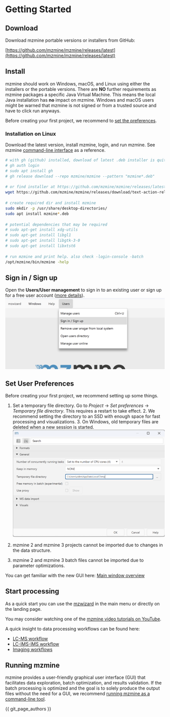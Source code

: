 # Getting Started

## Download

Download mzmine portable versions or installers from GitHub:

[https://github.com/mzmine/mzmine/releases/latest](https://github.com/mzmine/mzmine/releases/latest)

## Install

mzmine should work on Windows, macOS, and Linux using either the installers or the portable versions. There are **NO** further requirements as mzmine packages a specific Java Virtual Machine. This means the local Java installation has **no** impact on mzmine. Windows and macOS users might be warned that mzmine is not signed or from a trusted source and have to click run anyways. 

Before creating your first project, we recommend to [set the preferences](#set-user-preferences).

### Installation on Linux

Download the latest version, install mzmine, login, and run mzmine. See mzmine [command-line interface](commandline_tool.md) as a reference.  
```bash
# with gh (github) installed, download of latest .deb installer is quite easy
# gh auth login
# sudo apt install gh
# gh release download --repo mzmine/mzmine --pattern "mzmine*.deb"

# or find installer at https://github.com/mzmine/mzmine/releases/latest 
wget https://github.com/mzmine/mzmine/releases/download/text-action-release/mzmine_4.3.1_amd64.deb

# create required dir and install mzmine
sudo mkdir -p /usr/share/desktop-directories/
sudo apt install mzmine*.deb

# potential dependencies that may be required 
# sudo apt-get install xdg-utils
# sudo apt-get install libgl1
# sudo apt-get install libgtk-3-0
# sudo apt-get install libxtst6

# run mzmine and print help. also check -login-console -batch
/opt/mzmine/bin/mzmine -help
```

## Sign in / Sign up 

Open the **Users/User management** to sign in to an existing user or sign up for a free user account ([more details](services/users.md)).
![Sign-in](getting_started_sign-in.png)

## Set User Preferences

Before creating your first project, we recommend setting up some things.

1. Set a temporary file directory. Go to _Project_ → _Set preferences_ → _Temporary file directory_.
   This requires a restart to take effect.
    2. We recommend setting the directory to an SSD with enough space for fast processing and
       visualizations.
    3. On Windows, old temporary files are deleted when a new session is started.
       ![settings](getting_started_set_parameters.png)

2. mzmine 2  and mzmine 3 projects cannot be imported due to changes in the data structure.
3. mzmine 2  and mzmine 3 batch files cannot be imported due to parameter optimizations.

You can get familiar with the new GUI here: [Main window overview](main-window-overview.md)

## Start processing 

As a quick start you can use the [mzwizard](wizard.md) in the main menu or directly on the landing page. 

You may consider watching one of the [mzmine video tutorials on YouTube](https://www.youtube.com/watch?v=jUHd3Sj7x0M&list=PL7kvpfzg8JkV7XKBUUX0xxOJimiK1VCOg).

A quick insight to data processing workflows can be found
here:
- [LC-MS workflow](workflows/lcmsworkflow/lcms-workflow.md)
- [LC-IMS-IMS workflow](workflows/imsworkflow/ion-mobility-data-processing-workflow.md)
- [Imaging workflows](workflows/imagingworkflow/imaging-workflow.md)

## Running mzmine

mzmine provides a user-friendly graphical user interface (GUI) that facilitates data exploration, batch optimization, and results validation. If the batch processing is optimized and the goal is to solely produce the output files without the need for a GUI, we recommend [running mzmine as a command-line tool](commandline_tool.md). 


{{ git_page_authors }}
